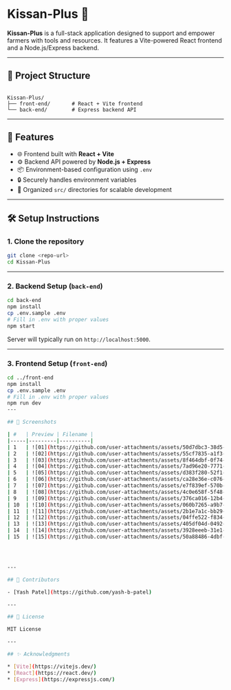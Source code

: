 # Kissan-Plus 🌾

**Kissan-Plus** is a full-stack application designed to support and empower farmers with tools and resources. It features a Vite-powered React frontend and a Node.js/Express backend.

---

## 📂 Project Structure

```

Kissan-Plus/
├── front-end/       # React + Vite frontend
└── back-end/        # Express backend API

````

---

## 🚀 Features

- 🌐 Frontend built with **React + Vite**
- ⚙️ Backend API powered by **Node.js + Express**
- 📦 Environment-based configuration using `.env`
- 🔒 Securely handles environment variables
- 📁 Organized `src/` directories for scalable development

---

## 🛠️ Setup Instructions

### 1. Clone the repository

```bash
git clone <repo-url>
cd Kissan-Plus
````

---

### 2. Backend Setup (`back-end`)

```bash
cd back-end
npm install
cp .env.sample .env
# Fill in .env with proper values
npm start
```

Server will typically run on `http://localhost:5000`.

---

### 3. Frontend Setup (`front-end`)

```bash
cd ../front-end
npm install
cp .env.sample .env
# Fill in .env with proper values
npm run dev
---

## 🧪 Screenshots

| #   | Preview | Filename |
|-----|---------|----------|
| 1   | ![01](https://github.com/user-attachments/assets/50d7dbc3-38d5-4ff4-93b7-6aeb3008c4d1) | 01 |
| 2   | ![02](https://github.com/user-attachments/assets/55cf7835-a1f3-4d3f-8f59-267c962c3dcf) | 02 |
| 3   | ![03](https://github.com/user-attachments/assets/8f464dbf-0f74-4ae4-925c-27acc93d4cb0) | 03 |
| 4   | ![04](https://github.com/user-attachments/assets/7ad96e20-7771-4f82-b71e-9c6d8c15c3f5) | 04 |
| 5   | ![05](https://github.com/user-attachments/assets/d383f280-52f1-412d-86aa-74413be9ac1e) | 05 |
| 6   | ![06](https://github.com/user-attachments/assets/ca28e36e-c076-493d-8a3f-44f0d40939ab) | 06 |
| 7   | ![07](https://github.com/user-attachments/assets/e7f839ef-570b-4ae6-a4bd-3edef1a7c35e) | 07 |
| 8   | ![08](https://github.com/user-attachments/assets/4c0e658f-5f48-4fc8-8b1e-0b8514eaa19f) | 08 |
| 9   | ![09](https://github.com/user-attachments/assets/376ca016-12b4-40d3-a12c-213888b773b3) | 09 |
| 10  | ![10](https://github.com/user-attachments/assets/060b7265-a9b7-44b4-a99b-b36ac7131de1) | 10 |
| 11  | ![11](https://github.com/user-attachments/assets/2b1e7a1c-bb29-4000-a6bf-80bad310c379) | 11 |
| 12  | ![12](https://github.com/user-attachments/assets/04ffe522-f834-4fad-a855-4b852240ec3d) | 12 |
| 13  | ![13](https://github.com/user-attachments/assets/405df04d-0492-40f0-8d2c-f7546935e941) | 13 |
| 14  | ![14](https://github.com/user-attachments/assets/3928eeeb-31e1-4d6c-a20b-3cac3bdd46ba) | 14 |
| 15  | ![15](https://github.com/user-attachments/assets/50a88486-4dbf-454b-a568-f8bd1ee7ae20) | 15 |




---

## 🤝 Contributors

- [Yash Patel](https://github.com/yash-b-patel)

---

## 📄 License

MIT License

---

## ✨ Acknowledgments

* [Vite](https://vitejs.dev/)
* [React](https://react.dev/)
* [Express](https://expressjs.com/)
